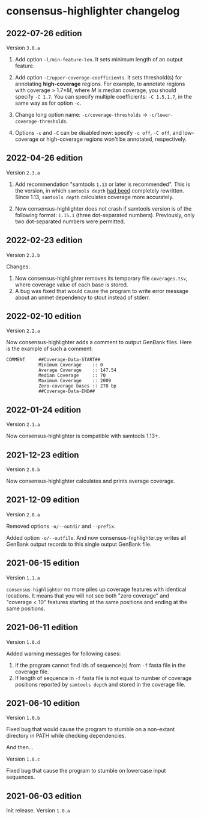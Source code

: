 # consensus-highlighter changelog

## 2022-07-26 edition

Version `3.0.a`

1. Add option `-l/min-feature-len`. It sets minimum length of an output feature.

2. Add option `-C/upper-coverage-coefficients`. It sets threshold(s) for annotating **high-coverage** regions. For example, to annotate regions with coverage > 1.7×*M*, where *M* is median coverage, you should specify `-C 1.7`. You can specify multiple coefficients: `-C 1.5,1.7`, in the same way as for option `-c`.

3. Change long option name: `-c/coverage-thresholds` -> `-c/lower-coverage-thresholds`.

4. Options `-c` and `-C` can be disabled now: specify `-c off`, `-C off`, and low-coverage or high-coverage regions won't be annotated, respectively.

## 2022-04-26 edition

Version `2.3.a`

1. Add recommendation "samtools `1.13` or later is recommended". This is the version, in which `samtools depth` [had beed](https://github.com/samtools/samtools/releases/tag/1.13) completely rewritten. Since 1.13, `samtools depth` calculates coverage more accurately.

2. Now consensus-highlighter does not crash if samtools version is of the following format: `1.15.1` (three dot-separated numbers). Previously, only two dot-separated numbers were permitted.

## 2022-02-23 edition

Version `2.2.b`

Changes:
1. Now consensus-highlighter removes its temporary file `coverages.tsv`, where coverage value of each base is stored.
2. A bug was fixed that would cause the program to write error message about an unmet dependency to stout instead of stderr.

## 2022-02-10 edition

Version `2.2.a`

Now consensus-highlighter adds a comment to output GenBank files. Here is the example of such a comment:

```
COMMENT     ##Coverage-Data-START##
            Minimum Coverage    :: 0
            Average Coverage    :: 147.54
            Median Coverage     :: 70
            Maximum Coverage    :: 2009
            Zero-coverage bases :: 278 bp
            ##Coverage-Data-END##
```

## 2022-01-24 edition

Version `2.1.a`

Now consensus-highlighter is compatible with samtools 1.13+.

## 2021-12-23 edition

Version `2.0.b`

Now consensus-highlighter calculates and prints average coverage.

## 2021-12-09 edition

Version `2.0.a`

Removed options `-o/--outdir` and `--prefix`.

Added option `-o/--outfile`. And now consensus-highlighter.py writes all GenBank output records to this single output GenBank file.

## 2021-06-15 edition

Version `1.1.a`

`consensus-highlighter` no more piles up coverage features with identical locations. It means that you will not see both "zero coverage" and "coverage < 10" features starting at the same positions and ending at the same positions.

## 2021-06-11 edition

Version `1.0.d`

Added warning messages for following cases:

1. If the program cannot find ids of sequence(s) from `-f` fasta file in the coverage file.
2. If length of sequence in `-f` fasta file is not equal to number of coverage positions reported by `samtools depth` and stored in the coverage file.

## 2021-06-10 edition

Version `1.0.b`

Fixed bug that would cause the program to stumble on a non-extant directory in PATH while checking dependencies.

And then...

Version `1.0.c`

Fixed bug that cause the program to stumble on lowercase input sequences.

## 2021-06-03 edition

Init release. Version `1.0.a`
